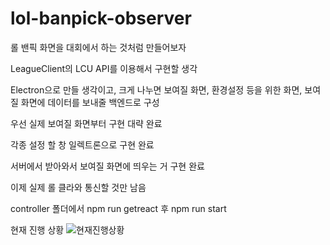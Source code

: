 # lol-banpick-observer

롤 밴픽 화면을 대회에서 하는 것처럼 만들어보자

LeagueClient의 LCU API를 이용해서 구현할 생각

Electron으로 만들 생각이고, 
크게 나누면 보여질 화면, 환경설정 등을 위한 화면, 보여질 화면에 데이터를 보내줄 백엔드로 구성

우선 실제 보여질 화면부터 구현 대략 완료

각종 설정 할 창 일렉트론으로 구현 완료

서버에서 받아와서 보여질 화면에 띄우는 거 구현 완료

이제 실제 롤 클라와 통신할 것만 남음

controller 폴더에서 npm run getreact 후 npm run start

현재 진행 상황
![현재진행상황](./now.gif)